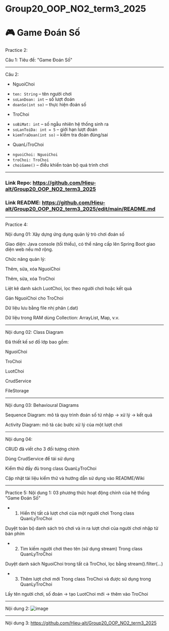 # Group20_OOP_NO2_term3_2025
# 🎮 Game Đoán Số
Practice 2:

Câu 1: Tiêu đề: "Game Đoán Số"

---

Câu 2:

* NguoiChoi
- `ten: String` – tên người chơi
- `soLanDoan: int` – số lượt đoán
- `doanSo(int so)` – thực hiện đoán số

* TroChoi
- `soBiMat: int` – số ngẫu nhiên hệ thống sinh ra
- `soLanToiDa: int = 5` – giới hạn lượt đoán
- `kiemTraDoan(int so)` – kiểm tra đoán đúng/sai

* QuanLiTroChoi
- `nguoiChoi: NguoiChoi`
- `troChoi: TroChoi`
- `choiGame()` – điều khiển toàn bộ quá trình chơi

---

### Link Repo: https://github.com/Hieu-alt/Group20_OOP_NO2_term3_2025
### Link README: https://github.com/Hieu-alt/Group20_OOP_NO2_term3_2025/edit/main/README.md

---

Practice 4:

Nội dung 01: Xây dựng ứng dụng quản lý trò chơi đoán số

Giao diện: Java console (tối thiểu), có thể nâng cấp lên Spring Boot giao diện web nếu mở rộng.

Chức năng quản lý:

Thêm, sửa, xóa NguoiChoi

Thêm, sửa, xóa TroChoi

Liệt kê danh sách LuotChoi, lọc theo người chơi hoặc kết quả

Gán NguoiChoi cho TroChoi

Dữ liệu lưu bằng file nhị phân (.dat)

Dữ liệu trong RAM dùng Collection: ArrayList, Map, v.v.

---

Nội dung 02: Class Diagram

Đã thiết kế sơ đồ lớp bao gồm:

NguoiChoi

TroChoi

LuotChoi

CrudService<T>

FileStorage

---

Nội dung 03: Behavioural Diagrams

Sequence Diagram: mô tả quy trình đoán số từ nhập -> xử lý -> kết quả

Activity Diagram: mô tả các bước xử lý của một lượt chơi

---

Nội dung 04:

CRUD đã viết cho 3 đối tượng chính

Dùng CrudService<T> để tái sử dụng

Kiểm thử đầy đủ trong class QuanLyTroChoi

Cập nhật tài liệu kiểm thử và hướng dẫn sử dụng vào README/Wiki

---

Practice 5: 
Nội dung 1: 03 phương thức hoạt động chính của hệ thống "Game Đoán Số"
- 1. Hiển thị tất cả lượt chơi của một người chơi
Trong class QuanLyTroChoi

Duyệt toàn bộ danh sách trò chơi và in ra lượt chơi của người chơi nhập từ bàn phím

- 2. Tìm kiếm người chơi theo tên (sử dụng stream)
Trong class QuanLyTroChoi

Duyệt danh sách NguoiChoi trong tất cả TroChoi, lọc bằng stream().filter(...)

- 3. Thêm lượt chơi mới
Trong class TroChoi và được sử dụng trong QuanLyTroChoi

Lấy tên người chơi, số đoán → tạo LuotChoi mới → thêm vào TroChoi

---
Nội dung 2:
![image](https://github.com/user-attachments/assets/86975c3f-7a10-44de-898a-6f0e70b67bdd)


---
Nội dung 3:
https://github.com/Hieu-alt/Group20_OOP_NO2_term3_2025
